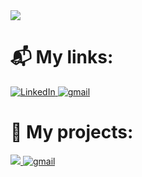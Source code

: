 <img src=https://user-images.githubusercontent.com/113167724/215490685-b1e71a16-02d6-42cf-a455-e827e41566d4.jpg>

<h1></h1>
<h1>📬 My links:</h1>
<div>
  <a href="https://www.linkedin.com/in/vadim-kondratenko-b52418240/">
	  <img src="https://img.shields.io/badge/LinkedIn-blue?style=for-the-badge&logo=linkedin&logoColor=white" alt="LinkedIn"/>
  </a>
  <a href="mailto:vmkondratenko70@gmail.com">
	  <img src="https://img.shields.io/badge/Gmail-D14836?style=for-the-badge&logo=gmail&logoColor=white" alt="gmail"/>
  </a>
</div>

<h1>📌 My projects:</h1>
<div>
  <a href="https://kondrat95.github.io/Tattu_studio/">
	  <img src="https://img.shields.io/badge/website-000000?style=for-the-badge&logo=About.me&logoColor=white"/>
  </a>
  <a href="https://kondrat95.github.io/Motorcycle-Tours/">
	  <img src="https://img.shields.io/badge/website-000000?style=for-the-badge&logo=About.me&logoColor=white" alt="gmail"/>
  </a>
</div>

